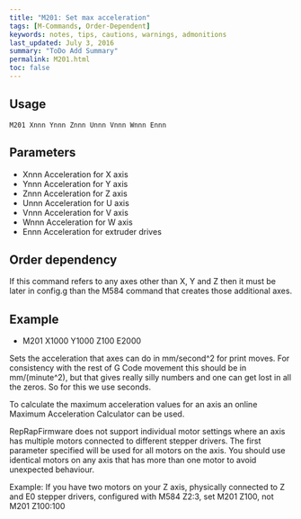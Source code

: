 ```yaml
---
title: "M201: Set max acceleration" 
tags: [M-Commands, Order-Dependent]
keywords: notes, tips, cautions, warnings, admonitions
last_updated: July 3, 2016
summary: "ToDo Add Summary"
permalink: M201.html
toc: false
---
```



## Usage ##
```
M201 Xnnn Ynnn Znnn Unnn Vnnn Wnnn Ennn
```

## Parameters ##

+ Xnnn Acceleration for X axis
+ Ynnn Acceleration for Y axis
+ Znnn Acceleration for Z axis
+ Unnn Acceleration for U axis
+ Vnnn Acceleration for V axis
+ Wnnn Acceleration for W axis
+ Ennn Acceleration for extruder drives

## Order dependency ##

If this command refers to any axes other than X, Y and Z then it must be later in config.g than the M584 command that creates those additional axes.

## Example ##

+ M201 X1000 Y1000 Z100 E2000

Sets the acceleration that axes can do in mm/second^2 for print moves. For consistency with the rest of G Code movement this should be in mm/(minute^2), but that gives really silly numbers and one can get lost in all the zeros. So for this we use seconds.

To calculate the maximum acceleration values for an axis an online Maximum Acceleration Calculator can be used.

RepRapFirmware does not support individual motor settings where an axis has multiple motors connected to different stepper drivers. The first parameter specified will be used for all motors on the axis. You should use identical motors on any axis that has more than one motor to avoid unexpected behaviour.

Example: If you have two motors on your Z axis, physically connected to Z and E0 stepper drivers, configured with M584 Z2:3, set M201 Z100, not M201 Z100:100

